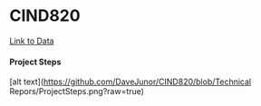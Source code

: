 # CIND820
[Link to Data](https://archive.ics.uci.edu/ml/machine-learning-databases/00525/data.zip)

#### Project Steps
[alt text](https://github.com/DaveJunor/CIND820/blob/Technical Repors/ProjectSteps.png?raw=true)
